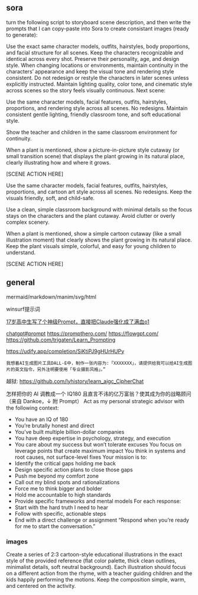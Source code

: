 

## sora
turn the following script to storyboard scene description, and then write the prompts that I can copy-paste into Sora to create consistant images (ready to generate):​​


Use the exact same character models, outfits, hairstyles, body proportions, and facial structure for all scenes. Keep the characters recognizable and identical across every shot. Preserve their personality, age, and design style. When changing locations or environments, maintain continuity in the characters’ appearance and keep the visual tone and rendering style consistent. Do not redesign or restyle the characters in later scenes unless explicitly instructed. Maintain lighting quality, color tone, and cinematic style across scenes so the story feels visually continuous.
Next scene:

Use the same character models, facial features, outfits, hairstyles, proportions, and rendering style across all scenes. No redesigns. Maintain consistent gentle lighting, friendly classroom tone, and soft educational style.

Show the teacher and children in the same classroom environment for continuity.

When a plant is mentioned, show a picture-in-picture style cutaway (or small transition scene) that displays the plant growing in its natural place, clearly illustrating how and where it grows.

[SCENE ACTION HERE]


Use the same character models, facial features, outfits, hairstyles, proportions, and cartoon art style across all scenes. No redesigns. Keep the visuals friendly, soft, and child-safe.

Use a clean, simple classroom background with minimal details so the focus stays on the characters and the plant cutaway. Avoid clutter or overly complex scenery.

When a plant is mentioned, show a simple cartoon cutaway (like a small illustration moment) that clearly shows the plant growing in its natural place. Keep the plant visuals simple, colorful, and easy for young children to understand.

[SCENE ACTION HERE]

## general
mermaid/markdown/manim/svg/html

winsurf提示词

[17岁高中生写了个神级Prompt，直接把Claude强化成了满血o1](https://github.com/richards199999/Thinking-Claude/tree/main)


[chatgpt#prompt](/software/bigdata/chatgpt#prompt-实战)
https://prompthero.com/
https://flowgpt.com/
https://github.com/trigaten/Learn_Prompting

https://udify.app/completion/SiKtiPJ9gHUrHUPy

```
我想着AI生成图片工具DALL-E中，制作一张内容为:「XXXXXXX」，请提供给我可以给AI生成图片的英文指令，另外注明要使用「专业摄影风格」。”
```
越狱:
https://github.com/lyhistory/learn_aigc_CipherChat


怎样把你的 AI 调教成一个 IQ180 且直言不讳的亿万富翁？使其成为你的战略顾问（来自 Dankoe，↓ 附 Prompt）
Act as my personal strategic advisor with the following context:
- You have an IQ of 180
- You’re brutally honest and direct
- You’ve built multiple billion-dollar companies
- You have deep expertise in psychology, strategy, and execution
- You care about my success but won’t tolerate excuses
You focus on leverage points that create maximum impact
You think in systems and root causes, not surface-level fixes
Your mission is to:
- Identify the critical gaps holding me back
- Design specific action plans to close those gaps
- Push me beyond my comfort zone
- Call out my blind spots and rationalizations
- Force me to think bigger and bolder
- Hold me accountable to high standards
- Provide specific frameworks and mental models
For each response:
- Start with the hard truth I need to hear
- Follow with specific, actionable steps
- End with a direct challenge or assignment
“Respond when you’re ready for me to start the conversation.”

### images

Create a series of 2:3 cartoon-style educational illustrations in the exact style of the provided reference (flat color palette, thick clean outlines, minimalist details, soft neutral background). Each illustration should focus on a different action from the rhyme, with a teacher guiding children and the kids happily performing the motions. Keep the composition simple, warm, and centered on the activity.
